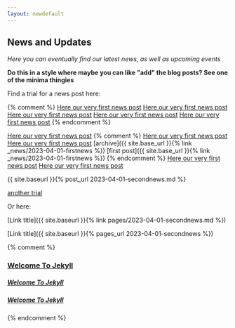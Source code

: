 ```yaml
---
layout: newdefault
---
```


## News and Updates

_Here you can eventually find our latest news, as well as upcoming events_

**Do this in a style where maybe you can like "add" the blog posts? See one of the minima thingies**

Find a trial for a news post here:

{% comment %}
[Here our very first news post](/news/firstnews "Our first news")
[Here our very first news post](/news/2023-04-01-firstnews "Our first news")
[Here our very first news post](/_news/2023-04-01-firstnews "Our first news")
[Here our very first news post](/_news/2023/04/01/firstnews "Our first news")
[Here our very first news post](/news/2023-04-01-firstnews "Our first news 3")
{% endcomment %}

[Here our very first news post](/2023-04-01-firstnews "Our first news")
{% comment %}
[Here our very first news post](itpplasma/news/2023-04-01-firstnews "Our first news")
[Here our very first news post](itpplasma.github.io/2023-04-01-firstnews "Our first news")
[archive]({{ site.base_url }}{% link _news/2023-04-01-firstnews %})
[first post]({{ site.base_url }}{% link _news/2023-04-01-firstnews %})
{% endcomment %}
[Here our very first news post](/2023-04-01-secondnews "Our first news 3")
[Here our very first news post](/2023-04-01-secondnews.md "Our first news 4")

{{ site.baseurl }}{% post_url 2023-04-01-secondnews.md %}

[another trial](/publications "Our first news X")

Or here:

[Link title]({{ site.baseurl }}{% link pages/2023-04-01-secondnews.md %})
<!---[Link title]({% post_url 2023-04-01-secondnews %})--->
[Link title]({{ site.baseurl }}{% pages_url 2023-04-01-secondnews %})

{% comment %}
<h3>
  <a class="post-link" href="/news/2023-04-01-firstnews.md">
     Welcome To Jekyll
  </a>
</h3>

<h5>
  <a class="post-link" href="/news/2023/04/01/firstnews.md">
     Welcome To Jekyll
  </a>
</h5>

<h5>
  <a class="post-link" href="/_news/2023/04/01/firstnews">
     Welcome To Jekyll
  </a>
</h5>
{% endcomment %}

